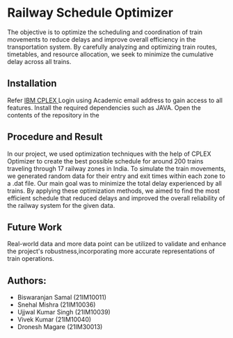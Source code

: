 # Railway Schedule Optimizer

The objective is to optimize the scheduling and coordination of train movements to reduce delays and improve overall efficiency in the transportation system. By carefully analyzing and optimizing train routes, timetables, and resource allocation, we seek to minimize the cumulative delay across all trains.


## Installation

Refer [IBM CPLEX ](https://www.ibm.com/products/ilog-cplex-optimization-studio/cplex-optimizer)
Login using Academic email address to gain access to all features.
Install the required dependencies such as JAVA.
Open the contents of the repository in the 

## Procedure and  Result
In our project, we used optimization techniques with the help of CPLEX Optimizer to create the best possible schedule for around 200 trains traveling through 17 railway zones in India. To simulate the train movements, we generated random data for their entry and exit times within each zone to  a .dat file. Our main goal was to minimize the total delay experienced by all trains. By applying these optimization methods, we aimed to find the most efficient schedule that reduced delays and improved the overall reliability of the railway system for the given data.




## Future Work

Real-world data and more data point  can be utilized to validate and enhance the project's  robustness,incorporating more accurate representations of train operations.

## **Authors**:
- Biswaranjan Samal (21IM10011)
- Snehal Mishra (21IM10036)
- Ujjwal Kumar Singh (21IM10039)
- Vivek Kumar (21IM10040)
- Dronesh Magare (21IM30013)

